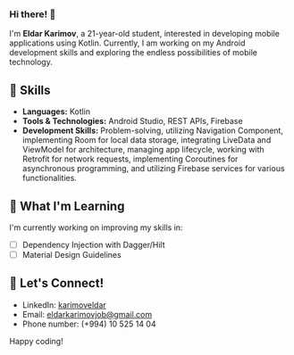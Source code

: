 ### Hi there! 👋

I'm **Eldar Karimov**, a 21-year-old student, interested in developing mobile applications using Kotlin. Currently, I am working on my Android development skills and exploring the endless possibilities of mobile technology.

## 🚀 Skills

- **Languages:** Kotlin
- **Tools & Technologies:** Android Studio, REST APIs, Firebase
- **Development Skills:**  Problem-solving, utilizing Navigation Component, implementing Room for local data storage, integrating LiveData and ViewModel for architecture, managing app lifecycle, working with Retrofit for network requests, implementing Coroutines for asynchronous programming, and utilizing Firebase services for various functionalities.

## 🌱 What I'm Learning

I'm currently working on improving my skills in:

- [ ] Dependency Injection with Dagger/Hilt
- [ ] Material Design Guidelines

## 🤝 Let's Connect!

- LinkedIn: [karimoveldar](https://www.linkedin.com/in/karimoveldar/)
- Email: eldarkarimovjob@gmail.com
- Phone number: (+994) 10 525 14 04

Happy coding!
